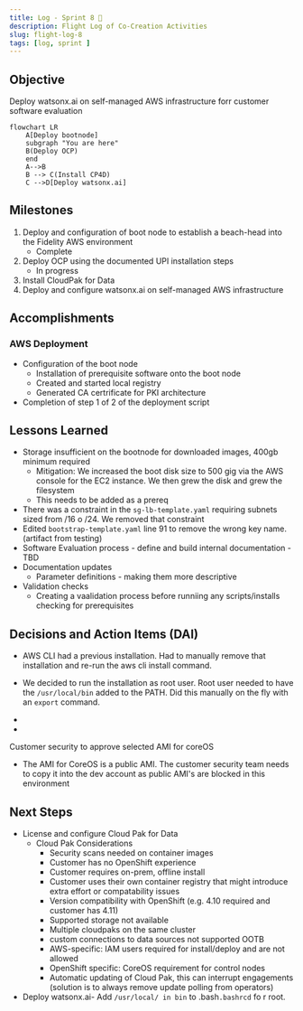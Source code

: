 ```yaml
---
title: Log - Sprint 8 🛫
description: Flight Log of Co-Creation Activities
slug: flight-log-8
tags: [log, sprint ]
---
```


## Objective
Deploy watsonx.ai on self-managed AWS infrastructure forr customer software evaluation

```mermaid
flowchart LR
    A[Deploy bootnode]
    subgraph "You are here"
    B(Deploy OCP)
    end
    A-->B
    B --> C(Install CP4D)
    C -->D[Deploy watsonx.ai]
```

## Milestones
1. Deploy and configuration of boot node to establish a beach-head into the Fidelity AWS environment
    - Complete
2. Deploy OCP using the documented UPI installation steps
    - In progress
3. Install CloudPak for Data
4. Deploy and configure watsonx.ai on self-managed AWS infrastructure

## Accomplishments
### AWS Deployment
- Configuration of the boot node
    - Installation of prerequisite software onto the boot node
    - Created and started local registry
    - Generated CA certrificate for PKI architecture
- Completion of step 1 of 2 of the deployment script

## Lessons Learned
- Storage insufficient on the bootnode for downloaded images, 400gb minimum required
    - Mitigation: We increased the boot disk size to 500 gig via the AWS console for the EC2 instance. We then grew the disk and grew the filesystem
    - This needs to be added as a prereq
- There was a constraint in the `sg-lb-template.yaml` requiring subnets sized from /16  o /24. We removed that constraint
- Edited `bootstrap-template.yaml` line 91 to remove the wrong key name. (artifact from testing)
- Software Evaluation process - define and build internal documentation - TBD
- Documentation updates
    - Parameter definitions - making them more descriptive
- Validation checks
    - Creating a vaalidation process before runniing any scripts/installs checking for prerequisites

## Decisions and Action Items (DAI)
- AWS CLI had a previous installation. Had to manually remove that installation and re-run the aws cli install command.
- We decided to run the installation as root user. Root user needed to have the `/usr/local/bin` added to the PATH. Did this manually on the fly with an `export` command.
- 

- 
Customer security to approve selected AMI for coreOS
  - The AMI for CoreOS is a public AMI. The customer security team needs to copy it into the dev account as public AMI's are blocked in this environment

## Next Steps
- License and configure Cloud Pak for Data
    - Cloud Pak Considerations
        - Security scans needed on container images 
        - Customer has no OpenShift experience 
        - Customer requires on-prem, offline install
        - Customer uses their own container registry that might introduce extra effort or compatability issues 
        - Version compatibility with OpenShift (e.g. 4.10 required and customer has 4.11) 
        - Supported storage not available 
        - Multiple cloudpaks on the same cluster 
        - custom connections to data sources not supported OOTB 
        - AWS-specific: IAM users required for install/deploy and are not allowed 
        - OpenShift specific: CoreOS requirement for control nodes 
        - Automatic updating of Cloud Pak, this can interrupt engagements (solution is to always remove update polling from operators)
- Deploy watsonx.ai- Add `/usr/local/ in bin` to .bash`.bashrcd` fo r root.